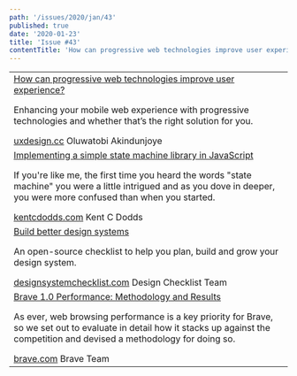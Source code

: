 ```yaml
---
path: '/issues/2020/jan/43'
published: true
date: '2020-01-23'
title: 'Issue #43'
contentTitle: 'How can progressive web technologies improve user experience, Implementing a simple state machine library in JavaScript and Build better design systems ...'
---
```


<center>
	<table align="center" border="0" cellspacing="0" width="100%" height="100%" cellpadding="0">
    <tbody>
				<tr>
					<td>
            <div class="issue__content">
              <a href="https://uxdesign.cc/improving-ux-with-progressive-web-technologies-690ac5381b43" target="_blank" rel="noopener noreferrer">
                <span class="issue__content-title">How can progressive web technologies improve user experience?</span>
              </a>
							<p class="issue__content-desc">Enhancing your mobile web experience with progressive technologies and whether that’s the right solution for you.</p>
							<div class="issue__content-info"><a href="https://uxdesign.cc/improving-ux-with-progressive-web-technologies-690ac5381b43" target="_blank" rel="noopener noreferrer">uxdesign.cc</a> <span>Oluwatobi Akindunjoye</span></div>
						</div>
					</td>
				</tr>
				<tr>
					<td>
            <div class="issue__content">
              <a href="https://kentcdodds.com/blog/implementing-a-simple-state-machine-library-in-javascript" target="_blank" rel="noopener noreferrer">
                <span class="issue__content-title">Implementing a simple state machine library in JavaScript</span>
              </a>
							<p class="issue__content-desc">If you're like me, the first time you heard the words "state machine" you were a little intrigued and as you dove in deeper, you were more confused than when you started.</p>
							<div class="issue__content-info"><a href="https://kentcdodds.com/blog/implementing-a-simple-state-machine-library-in-javascript" target="_blank" rel="noopener noreferrer">kentcdodds.com</a> <span>Kent C Dodds</span></div>
						</div>
					</td>
				</tr>
				<tr>
					<td>
            <div class="issue__content">
              <a href="https://designsystemchecklist.com/" target="_blank" rel="noopener noreferrer">
                <span class="issue__content-title">Build better design systems</span>
              </a>
							<p class="issue__content-desc">An open-source checklist to help you plan, build and grow your design system. </p>
							<div class="issue__content-info"><a href="https://designsystemchecklist.com/" target="_blank" rel="noopener noreferrer">designsystemchecklist.com</a> <span>Design Checklist Team</span></div>
						</div>
					</td>
				</tr>
				<tr>
					<td>
            <div class="issue__content">
              <a href="https://brave.com/brave-one-dot-zero-performance-methodology-and-results/" target="_blank" rel="noopener noreferrer">
                <span class="issue__content-title">Brave 1.0 Performance: Methodology and Results</span>
              </a>
							<p class="issue__content-desc">As ever, web browsing performance is a key priority for Brave, so we set out to evaluate in detail how it stacks up against the competition and devised a methodology for doing so.</p>
							<div class="issue__content-info"><a href="https://brave.com/brave-one-dot-zero-performance-methodology-and-results/" target="_blank" rel="noopener noreferrer">brave.com</a> <span>Brave Team</span></div>
						</div>
					</td>
				</tr></tbody>
  </table>
</center>

